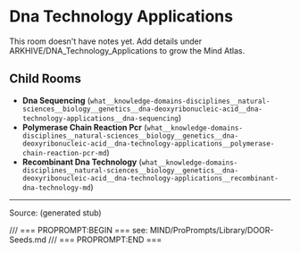 # Dna Technology Applications

This room doesn't have notes yet. Add details under ARKHIVE/DNA_Technology_Applications to grow the Mind Atlas.

## Child Rooms
- **Dna Sequencing** (`what__knowledge-domains-disciplines__natural-sciences__biology__genetics__dna-deoxyribonucleic-acid__dna-technology-applications__dna-sequencing`)
- **Polymerase Chain Reaction Pcr** (`what__knowledge-domains-disciplines__natural-sciences__biology__genetics__dna-deoxyribonucleic-acid__dna-technology-applications__polymerase-chain-reaction-pcr-md`)
- **Recombinant Dna Technology** (`what__knowledge-domains-disciplines__natural-sciences__biology__genetics__dna-deoxyribonucleic-acid__dna-technology-applications__recombinant-dna-technology-md`)

---
Source: (generated stub)

/// === PROPROMPT:BEGIN ===
see: MIND/ProPrompts/Library/DOOR-Seeds.md
/// === PROPROMPT:END ===
